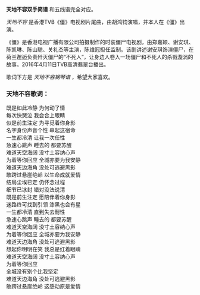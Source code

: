 

**天地不容双手简谱** 和五线谱完全对应。

_天地不容_ 是香港TVB《僵》电视剧片尾曲，由胡鸿钧演唱，并本人在《僵》出演。

《僵》是香港电视广播有限公司拍摄制作的时装僵尸电视剧，由郑嘉颖、谢安琪、陈凯琳、陈山聪、关礼杰等主演，陈维冠担任监制。该剧讲述谢安琪饰演僵尸，在荷兰邂逅负责歼灭僵尸的“不死人”，让身边人卷入一场僵尸和不死人的杀戮漩涡的故事。2016年4月11日TVB高清翡翠台播出。

歌词下方是 _天地不容钢琴谱_ ，希望大家喜欢。

### 天地不容歌词：

既是如此冷静 为何动了情  
每次快哭泣 我会合上眼睛  
似是前生注定 为寻觅着你身影  
名字身份声音个性 串起这宿命  
一生都冷清 让我一次任性  
急速心跳声 睡去的 都要苏醒  
难道天空海阔 没寸土容纳心声  
为着等你回应 全城亦要为我安静  
难道天边海角 没处可逃避黑影  
敢跨过悬崖绝岭 以生命成就爱情  
结局尘埃已定 仍怀念过程  
细节已冰封 错对没法说清  
既是前生注定 愿陪伴着你身影  
迷路终可找到引领 漆黑也会有星  
一生都冷清 直到失去耐性  
急速心跳声 睡去的 都要苏醒  
难道天空海阔 没寸土容纳心声  
为着等你回应 全城亦要为我安静  
难道天边海角 没处可逃避黑影  
想起你明明在笑 我总是红着眼睛  
难道天空海阔 没寸土容纳心声  
为着等你回应  
全城没有别个比我坚定  
难道天边海角 没处可逃避黑影  
敢跨过悬崖绝岭 这感动原是爱情

